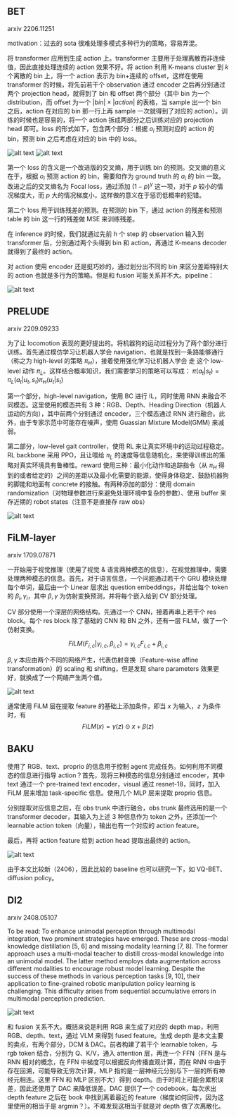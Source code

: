 ## BET
arxiv 2206.11251

motivation：过去的 sota 很难处理多模式多种行为的策略，容易弄混。

将 transformer 应用到生成 action 上。transformer 主要用于处理离散而非连续值，因此直接处理连续的 action 效果不好。将 action 利用 K-means cluster 到 $k$ 个离散的 bin 上，将一个 action 表示为 bin+连续的 offset，这样在使用 transformer 的时候，将先前若干个 observation 通过 encoder 之后再分别通过两个 projection head，就得到了 bin 和 offset 两个部分（其中 bin 为一个 distribution，而 offset 为一个 $|bin|\times |action|$ 的表格，当 sample 出一个 bin 之后，action 在对应的 bin 那一行上再 sample 一次就得到了对应的 action）。训练的时候也是容易的，将一个 action 拆成两部分之后训练对应的 projection head 即可。loss 的形式如下，包含两个部分：根据 $o_i$ 预测对应的 action 的 bin，预测 bin 之后考虑在对应的 bin 中的 loss。

![alt text](image-13.png)
![alt text](image-5.png)

第一个 loss 的含义是一个改进版的交叉熵，用于训练 bin 的预测。交叉熵的意义在于，根据 $o_i$ 预测 action 的 bin，需要和作为 ground truth 的 $a_i$ 的 bin 一致。改进之后的交叉熵名为 Focal loss，通过添加 $(1-p)^{\gamma}$ 这一项，对于 $p$ 较小的情况梯度大，而 $p$ 大的情况梯度小，这样做的意义在于惩罚低概率的犯错。

第二个 loss 用于训练残差的预测。在预测的 bin 下，通过 action 的残差和预测 table 的 bin 这一行的残差做 MSE 来训练残差。

在 inference 的时候，我们就通过先前 $h$ 个 step 的 observation 输入到 transformer 后，分别通过两个头得到 bin 和 action，再通过 K-means decoder 就得到了最终的 action。

对 action 使用 encoder 还是挺巧妙的，通过划分出不同的 bin 来区分差距特别大的 action 也就是多行为的策略。但是和 fusion 可能关系并不大。pipeline：

![alt text](image-4.png)

## PRELUDE
arxiv 2209.09233

为了让 locomotion 表现的更好提出的。将机器狗的运动过程分为了两个部分进行训练。首先通过模仿学习让机器人学会 navigation，也就是找到一条路能够通行（称之为 high-level 的策略 $\pi_H$），接着使用强化学习让机器人学会 走 这个 low-level 动作 $\pi_L$。这样结合概率知识，我们需要学习的策略可以写成： $\pi(a_t|s_t)=\pi_L(a_t|u_t,s_t)\pi_H(u_t|s_t)$

第一个部分，high-level navigation，使用 BC 进行 IL，同时使用 RNN 来融合不同模态。这里使用的模态共有 3 种：RGB、Depth、Heading Direction（机器人运动的方向），其中前两个分别通过 encoder，三个模态通过 RNN 进行融合。此外，由于专家示范中可能存在噪声，使用 Guassian Mixture Model(GMM) 来减弱。

第二部分，low-level gait controller，使用 RL 来让真实环境中的运动过程稳定。RL backbone 采用 PPO，且让喂给 $\pi_L$ 的速度等信息随机化，来使得训练出的策略对真实环境具有鲁棒性。reward 使用三种：最小化动作和追踪指令（从 $\pi_H$ 得到的或者给定的）之间的差距以及最小化需要的能源，使得身体稳定、鼓励机器狗的脚能和地面有 concrete 的接触。有两种添加的部分：使用 domain randomization（对物理参数进行来避免处理环境中复杂的参数）、使用 buffer 来存近期的 robot states（注意不是直接存 raw obs）

![alt text](image-6.png)

## FiLM-layer
arxiv 1709.07871

一开始用于视觉推理（使用了视觉 & 语言两种模态的信息），在视觉推理中，需要处理两种模态的信息。首先，对于语言信息，一个问题通过若干个 GRU 模块处理每个单词，最后由一个 Linear 层求出 question embeddings，并给出每个 token 的 $\beta_i, \gamma_i$，其中 $\beta, \gamma$ 为仿射变换预测，并将每个嵌入给到 CV 部分处理。

CV 部分使用一个深层的网络结构。先通过一个 CNN，接着再串上若干个 res block。每个 res block 除了基础的 CNN 和 BN 之外，还有一层 FiLM，做了一个仿射变换。

$$FiLM(F_{i,c}|γ_{i,c}, β_{i,c}) = γ_{i,c}F_{i,c} + β_{i,c}$$

$\beta, \gamma$ 本应由两个不同的网络产生，代表仿射变换（Feature-wise affine transformation）的 scaling 和 shifting，但是发现 share parameters 效果更好，就换成了一个网络产生两个值。

![alt text](image-7.png)

通常使用 FiLM 层在提取 feature 的基础上添加条件，即当 $x$ 为输入，$z$ 为条件时，有 $$FiLM(x)=\gamma(z) ⊙x+\beta(z)$$

## BAKU

使用了 RGB、text、proprio 的信息用于控制 agent 完成任务。如何利用不同模态的信息进行指导 action？首先，现将三种模态的信息分别通过 encoder，其中 text 通过一个 pre-trained text encoder，visual 通过 resnet-18，同时，加入 FiLM 层来增加 task-specific 信息。使用几个 MLP 层来提取 proprio 信息。

分别提取对应信息之后，在 obs trunk 中进行融合，obs trunk 最终选用的是一个 transformer decoder，其输入为上述 3 种信息作为 token 之外，还添加一个 learnable action token（向量），输出也有一个对应的 action feature。

最后，再将 action feature 给到 action head 提取出最终的 action。

![alt text](image-8.png)

由于本文比较新（2406），因此比较的 baseline 也可以研究一下，如 VQ-BET、diffusion policy。

## DI2

arxiv 2408.05107

To be read: To enhance unimodal perception through multimodal integration, two prominent strategies have emerged. These are cross-modal knowledge distillation [5, 6] and missing modality learning [7, 8]. The former approach uses a multi-modal teacher to distill cross-modal knowledge into an unimodal model. The latter method employs data augmentation across different modalities to encourage robust model learning. Despite the success of these methods in various perception tasks [9, 10], their application to fine-grained robotic manipulation policy learning is challenging. This difficulty arises from sequential accumulative errors in multimodal perception prediction.

![alt text](image-9.png)

和 fusion 关系不大。概括来说是利用 RGB 来生成了对应的 depth map，利用 RGB、depth、text，通过 VLM 来得到 fused feature。生成 depth 是本文主要的卖点，有两个部分，DCM & DAC。前者构建了若干个 learnable token，与 rgb token 结合，分别为 Q、K/V，通入 attention 层，再连一个 FFN（FFN 是与 RNN 相对的概念，在 FFN 中梯度可以根据反向传播直观计算，而在 RNN 中由于存在回溯，可能导致无穷次计算，MLP 指的是一层神经元分别与下一层的所有神经元相连。这里 FFN 和 MLP 区别不大）得到 depth。由于时间上可能会累积误差，因此还使用了 DAC 来降低误差。DAC 提供了一个 codebook，每次求出 depth feature 之后在 book 中找到离着最近的 feature（梯度如何回传，因为这里使用的相当于是 argmin？）。不难发现这相当于就是对 depth 做了次离散化。